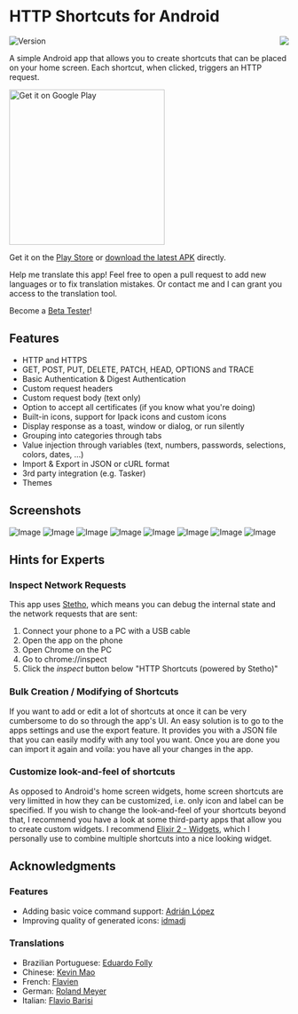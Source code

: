 # HTTP Shortcuts for Android
<img src="./HTTPShortcuts/app/src/main/res/drawable-xxxhdpi/ic_launcher.png" align="right" style="margin-left: 1em;"/>

![Version](https://img.shields.io/badge/version-1.21.0-green.svg)

A simple Android app that allows you to create shortcuts that can be placed on your home screen. Each shortcut, when clicked, triggers an HTTP request.

<a href="https://play.google.com/store/apps/details?id=ch.rmy.android.http_shortcuts">
<img alt="Get it on Google Play" src="http://steverichey.github.io/google-play-badge-svg/img/en_get.svg" width="280" />
</a>

Get it on the [Play Store](https://play.google.com/store/apps/details?id=ch.rmy.android.http_shortcuts) or [download the latest APK](https://github.com/Waboodoo/HTTP-Shortcuts/releases/download/v1.20.0/app-release.apk) directly.


Help me translate this app! Feel free to open a pull request to add new languages or to fix translation mistakes. Or contact me and I can grant you access to the translation tool.

Become a [Beta Tester](https://play.google.com/apps/testing/ch.rmy.android.http_shortcuts)!

## Features
- HTTP and HTTPS
- GET, POST, PUT, DELETE, PATCH, HEAD, OPTIONS and TRACE
- Basic Authentication & Digest Authentication
- Custom request headers
- Custom request body (text only)
- Option to accept all certificates (if you know what you're doing)
- Built-in icons, support for Ipack icons and custom icons
- Display response as a toast, window or dialog, or run silently
- Grouping into categories through tabs
- Value injection through variables (text, numbers, passwords, selections, colors, dates, ...)
- Import & Export in JSON or cURL format
- 3rd party integration (e.g. Tasker)
- Themes


## Screenshots

![Image](/Screenshots/1.png)
![Image](/Screenshots/2.png)
![Image](/Screenshots/3.png)
![Image](/Screenshots/4.png)
![Image](/Screenshots/5.png)
![Image](/Screenshots/6.png)
![Image](/Screenshots/7.png)
![Image](/Screenshots/8.png)

## Hints for Experts

### Inspect Network Requests
This app uses [Stetho](https://github.com/facebook/stetho), which means you can debug the internal state and the network requests that are sent:
1. Connect your phone to a PC with a USB cable
2. Open the app on the phone
3. Open Chrome on the PC
4. Go to chrome://inspect
5. Click the *inspect* button below "HTTP Shortcuts (powered by Stetho)"

### Bulk Creation / Modifying of Shortcuts
If you want to add or edit a lot of shortcuts at once it can be very cumbersome to do so through the app's UI. An easy solution is to go to the apps settings and use the export feature. It provides you with a JSON file that you can easily modify with any tool you want. Once you are done you can import it again and voila: you have all your changes in the app.

### Customize look-and-feel of shortcuts
As opposed to Android's home screen widgets, home screen shortcuts are very limitted in how they can be customized, i.e. only icon and label can be specified. If you wish to change the look-and-feel of your shortcuts beyond that, I recommend you have a look at some third-party apps that allow you to create custom widgets. I recommend [Elixir 2 - Widgets](https://play.google.com/store/apps/details?id=com.bartat.android.elixir.widget&hl=en), which I personally use to combine multiple shortcuts into a nice looking widget.

## Acknowledgments

### Features
- Adding basic voice command support: [Adrián López](https://github.com/adrianlzt)
- Improving quality of generated icons: [idmadj](https://github.com/idmadj)

### Translations
- Brazilian Portuguese: [Eduardo Folly](https://github.com/edufolly)
- Chinese: [Kevin Mao](https://github.com/yuanrunmao)
- French: [Flavien](https://github.com/Flavien06)
- German: [Roland Meyer](https://github.com/Waboodoo)
- Italian: [Flavio Barisi](https://github.com/flavio20002)

